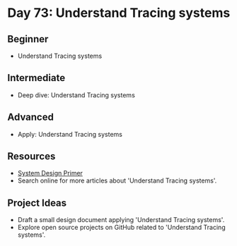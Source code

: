 # Day 73: Understand Tracing systems

## Beginner
- Understand Tracing systems

## Intermediate
- Deep dive: Understand Tracing systems

## Advanced
- Apply: Understand Tracing systems

## Resources
- [System Design Primer](https://github.com/donnemartin/system-design-primer/search?q=Understand+Tracing+systems)
- Search online for more articles about 'Understand Tracing systems'.

## Project Ideas
- Draft a small design document applying 'Understand Tracing systems'.
- Explore open source projects on GitHub related to 'Understand Tracing systems'.

